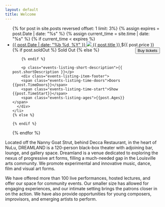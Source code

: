 ```yaml
---
layout: default
title: Welcome
---
```


<ul class="events-listing">
  {% for post in site.posts reversed offset: 1 limit: 3%}
  {% assign expires = post.Date | date: "%s" %}
  {% assign current_time = site.time | date: "%s" %}
  {% if current_time < expires %}
    <li class="events-listing-item">
      <a href="{{ post.url }}">
        <span class="events-listing-date">{{ post.Date | date: "%b %d, %Y" }}</span>
        <img src="{{ post.smallImage }}" class="events-listing-image" />
        <span class="events-listing-title">{{ post.title }}</span>
          </a>
        <span class="events-listing-price">${{ post.price }}</span>
        {% if post.soldOut %}
          <span class="sold-out">Sold Out</span>
        {% else %}
        <form target="paypal" action="https://www.paypal.com/cgi-bin/webscr" method="post" style="float:right;">
          <input type="hidden" name="cmd" value="_s-xclick">
          <input type="hidden" name="hosted_button_id" value="{{post.paypalValue}}">
          <button name="submit" class="btn btn-buy-now">Buy tickets</button>
        </form>

        {% endif %}

        <p class="events-listing-short-description">{{ post.shortDescription }}</p>
        <div class="events-listing-item-footer">
        <span class="events-listing-time-doors">Doors {{post.TimeDoors}}</span>
        <span class="events-listing-time-start">Show {{post.TimeStart}}</span>
        <span class="events-listing-ages">{{post.Ages}}</span>
      </div>
    </li>
    {% else %}

    {% endif %}
  {% endfor %}
</ul>


Located off the Nanny Goat Strut, behind Decca Restaurant, in the heart of NuLu, DREAMLAND is a 120-person black-box theater with adjoining bar, lounge, and gallery space. Dreamland is a venue dedicated to exploring the nexus of progressive art forms, filling a much-needed gap in the Louisville arts community. We promote experimental and innovative music, dance, film and visual art forms.

We have offered more than 100 live performances, hosted lectures, and offer our space for community events. Our smaller size has allowed for engaging experiences, and our intimate setting brings the patrons closer in on the action. We have also provide opportunities for young composers, improvisors, and emerging artists to perform.

